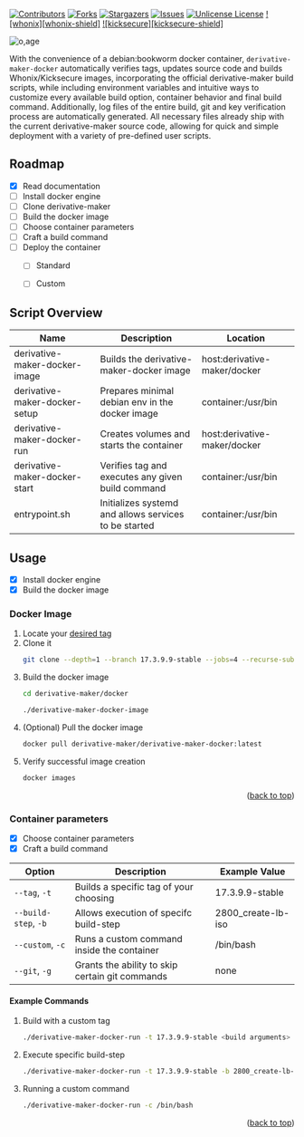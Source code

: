 [![Contributors][contributors-shield]][contributors-url]
[![Forks][forks-shield]][forks-url]
[![Stargazers][stars-shield]][stars-url]
[![Issues][issues-shield]][issues-url]
[![Unlicense License][license-shield]][license-url]
[![whonix][whonix-shield]][whonix-url]
[![kicksecure][kicksecure-shield]][kicksecure-url]

![o,age](https://i.postimg.cc/pdQFmfTj/prototypes.png)

With the convenience of a debian:bookworm docker container, `derivative-maker-docker` automatically verifies tags, updates source code and builds Whonix/Kicksecure images, incorporating the official derivative-maker build scripts, while including environment variables and intuitive ways to customize every available build option, container behavior and final build command. Additionally, log files of the entire build, git and key verification process are automatically generated. All necessary files already ship with the current derivative-maker source code, allowing for quick and simple deployment with a variety of pre-defined user scripts.

## Roadmap
- [x] Read documentation
- [ ] Install docker engine
- [ ] Clone derivative-maker
- [ ] Build the docker image
- [ ] Choose container parameters
- [ ] Craft a build command
- [ ] Deploy the container
    - [ ] Standard
    - [ ] Custom


## Script Overview
|  Name                                             | Description              | Location                                                                 
| --------------------------------------------------| -------------------------|------------|
| derivative-maker-docker-image | Builds the derivative-maker-docker image | host:derivative-maker/docker
| derivative-maker-docker-setup | Prepares minimal debian env in the docker image | container:/usr/bin
| derivative-maker-docker-run| Creates volumes and starts the container | host:derivative-maker/docker
| derivative-maker-docker-start| Verifies tag and executes any given build command  | container:/usr/bin
| entrypoint.sh | Initializes systemd and allows services to be started | container:/usr/bin

## Usage
- [x] Install docker engine
- [x] Build the docker image
### Docker Image
1. Locate your [desired tag](https://github.com/Whonix/derivative-maker/tags)
2. Clone it
   ```sh
   git clone --depth=1 --branch 17.3.9.9-stable --jobs=4 --recurse-submodules --shallow-submodules https://github.com/Whonix/derivative-maker.git
   ```
3. Build the docker image
   ```sh
   cd derivative-maker/docker 
   ```
   ```sh
   ./derivative-maker-docker-image
   ```
3. (Optional) Pull the docker image
    ```sh
    docker pull derivative-maker/derivative-maker-docker:latest 
    ```
5. Verify successful image creation
   ```sh
   docker images
   ```
   <p align="right">(<a href="#readme-top">back to top</a>)</p>
### Container parameters
- [x] Choose container parameters
- [x] Craft a build command

|  Option     | Description              | Example Value                                                                 
| ------------| -------------------------|------------|
| `--tag`, `-t` | Builds a specific tag of your choosing | 17.3.9.9-stable
| `--build-step`, `-b` | Allows execution of specifc build-step |2800_create-lb-iso
| `--custom`, `-c` | Runs a custom command inside the container | /bin/bash
| `--git`, `-g`| Grants the ability to skip certain git commands  | none 
#### Example Commands
1. Build with a custom tag
   ```sh
   ./derivative-maker-docker-run -t 17.3.9.9-stable <build arguments>
   ```
2. Execute specific build-step
   ```sh
   ./derivative-maker-docker-run -t 17.3.9.9-stable -b 2800_create-lb-iso <build arguments>
   ```
3. Running a custom command
   ```sh
   ./derivative-maker-docker-run -c /bin/bash
   ```
    <p align="right">(<a href="#readme-top">back to top</a>)</p>

<!-- MARKDOWN LINKS & IMAGES -->
[contributors-shield]: https://img.shields.io/badge/CONTRIBUTORS-17-green?style=for-the-badge&link=https%3A%2F%2Fgithub.com%2Fderivative-maker%2Fderivative-maker
[contributors-url]: https://github.com/derivative-maker/derivative-maker/graphs/contributors
[forks-shield]: https://img.shields.io/badge/FORKS-17-blue?style=for-the-badge&link=https%3A%2F%2Fgithub.com%2Fderivative-maker%2Fderivative-maker
[forks-url]: https://github.com/derivative-maker/derivative-maker/forks
[stars-shield]: https://img.shields.io/badge/STARS-5-blue?style=for-the-badge&link=https%3A%2F%2Fgithub.com%2Fderivative-maker%2Fderivative-maker
[stars-url]: https://github.com/derivative-maker/derivative-maker/stargazers
[issues-shield]: https://img.shields.io/badge/ISSUES-NONE-orange?style=for-the-badge&link=https%3A%2F%2Fgithub.com%2Fderivative-maker%2Fderivative-maker
[issues-url]: https://github.com/derivative-maker/derivative-maker/issues
[license-shield]: https://img.shields.io/badge/LICENSE-AGPL3%2B-green?style=for-the-badge&link=https%3A%2F%2Fgithub.com%2Fderivative-maker%2Fderivative-maker
[license-url]: https://github.com/derivative-maker/derivative-maker?tab=License-1-ov-file#
[whonix]: https://img.shields.io/badge/HOME-WHONIX-purple?style=for-the-badge&link=https%3A%2F%2Fgithub.com%2Fderivative-maker%2Fderivative-maker
[whonix-url]: https://www.google.com/url?sa=t&source=web&rct=j&opi=89978449&url=https://www.whonix.org/&ved=2ahUKEwj9v7Hb0faNAxUHlP0HHUHdFxEQFnoECBoQAQ&usg=AOvVaw0KREWUxsg75R9f2HRyLtPs
[kicksecure]: https://img.shields.io/badge/HOME-KICKSECURE-blue?style=for-the-badge&link=https%3A%2F%2Fgithub.com%2Fderivative-maker%2Fderivative-maker
[kicksecure-url]: https://www.google.com/url?sa=t&source=web&rct=j&opi=89978449&url=https://www.kicksecure.com/&ved=2ahUKEwjCvNiA0vaNAxXq9bsIHYaTPQsQFnoECCAQAQ&usg=AOvVaw21yYxPqNL29HjKNEgjGlM8

